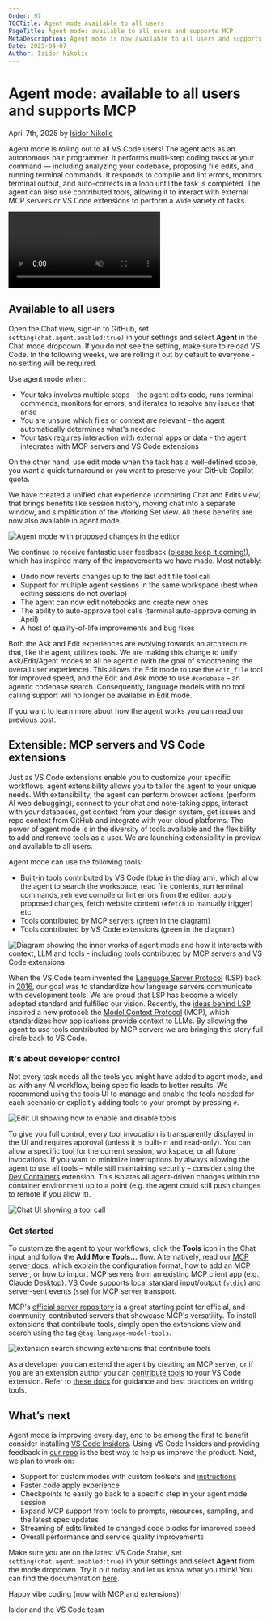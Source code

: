 ```yaml
---
Order: 97
TOCTitle: Agent mode available to all users
PageTitle: Agent mode: available to all users and supports MCP
MetaDescription: Agent mode is now available to all users and supports MCP.
Date: 2025-04-07
Author: Isidor Nikolic
---
```


# Agent mode: available to all users and supports MCP

April 7th, 2025 by [Isidor Nikolic](https://github.com/isidorn)

Agent mode is rolling out to all VS Code users! The agent acts as an autonomous pair programmer. It performs multi-step coding tasks at your command — including analyzing your codebase, proposing file edits, and running terminal commands. It responds to compile and lint errors, monitors terminal output, and auto-corrects in a loop until the task is completed. The agent can also use contributed tools, allowing it to interact with external MCP servers or VS Code extensions to perform a wide variety of tasks.

<video src="agent-mode.mp4" title="Agent mode" autoplay muted controls></video>

## Available to all users

Open the Chat view, sign-in to GitHub, set `setting(chat.agent.enabled:true)` in your settings and select **Agent** in the Chat mode dropdown. If you do not see the setting, make sure to reload VS Code. In the following weeks, we are rolling it out by default to everyone - no setting will be required.

Use agent mode when:
* Your taks involves multiple steps - the agent edits code, runs terminal commends, monitors for errors, and iterates to resolve any issues that arise
* You are unsure which files or context are relevant - the agent automatically determines what's needed
* Your task requires interaction with external apps or data - the agent integrates with MCP servers and VS Code extensions

On the other hand, use edit mode when the task has a well-defined scope, you want a quick turnaround or you want to preserve your GitHub Copilot quota.

We have created a unified chat experience (combining Chat and Edits view) that brings benefits like session history, moving chat into a separate window, and simplification of the Working Set view. All these benefits are now also available in agent mode.

![Agent mode with proposed changes in the editor](agent_full.png)

We continue to receive fantastic user feedback ([please keep it coming!]( http://github.com/microsoft/vscode-copilot-release/issues/)), which has inspired many of the improvements we have made. Most notably:
* Undo now reverts changes up to the last edit file tool call
* Support for multiple agent sessions in the same workspace (best when editing sessions do not overlap)
* The agent can now edit notebooks and create new ones
* The ability to auto-approve tool calls (terminal auto-approve coming in April)
* A host of quality-of-life improvements and bug fixes

Both the Ask and Edit experiences are evolving towards an architecture that, like the agent, utilizes tools. We are making this change to unify Ask/Edit/Agent modes to all be agentic (with the goal of smoothening the overall user experience). This allows the Edit mode to use the `edit_file` tool for improved speed, and the Edit and Ask mode to use `#codebase` – an agentic codebase search. Consequently, language models with no tool calling support will no longer be available in Edit mode.

If you want to learn more about how the agent works you can read our [previous post]( https://code.visualstudio.com/blogs/2025/02/24/introducing-copilot-agent-mode).

## Extensible: MCP servers and VS Code extensions

Just as VS Code extensions enable you to customize your specific workflows, agent extensibility allows you to tailor the agent to your unique needs. With extensibility, the agent can perform browser actions (perform AI web debugging), connect to your chat and note-taking apps, interact with your databases, get context from your design system, get issues and repo context from GitHub and integrate with your cloud platforms. The power of agent mode is in the diversity of tools available and the flexibility to add and remove tools as a user. We are launching extensibility in preview and available to all users.

Agent mode can use the following tools:
* Built-in tools contributed by VS Code (blue in the diagram), which allow the agent to search the workspace, read file contents, run terminal commands, retrieve compile or lint errors from the editor, apply proposed changes, fetch website content (`#fetch` to manually trigger) etc.
* Tools contributed by MCP servers (green in the diagram)
* Tools contributed by VS Code extensions (green in the diagram)

![Diagram showing the inner works of agent mode and how it interacts with context, LLM and tools - including tools contributed by MCP servers and VS Code extensions](diagram.png)

When the VS Code team invented the [Language Server Protocol](https://microsoft.github.io/language-server-protocol/) (LSP) back in [2016](https://code.visualstudio.com/blogs/2016/06/27/common-language-protocol#_any-language-any-tool), our goal was to standardize how language servers communicate with development tools. We are proud that LSP has become a widely adopted standard and fulfilled our vision. Recently, the [ideas behind LSP]( https://x.com/dsp_/status/1897821339332882617) inspired a new protocol: the [Model Context Protocol](https://modelcontextprotocol.io/introduction) (MCP), which standardizes how applications provide context to LLMs. By allowing the agent to use tools contributed by MCP servers we are bringing this story full circle back to VS Code.

### It's about developer control

Not every task needs all the tools you might have added to agent mode, and as with any AI workflow, being specific leads to better results. We recommend using the tools UI to manage and enable the tools needed for each scenario or explicitly adding tools to your prompt by pressing `#`.

![Edit UI showing how to enable and disable tools](tools-ui.png)

To give you full control, every tool invocation is transparently displayed in the UI and requires approval (unless it is built-in and read-only). You can allow a specific tool for the current session, workspace, or all future invocations. If you want to minimize interruptions by always allowing the agent to use all tools – while still maintaining security – consider using the [Dev Containers](https://marketplace.visualstudio.com/items?itemName=ms-vscode-remote.remote-containers) extension. This isolates all agent-driven changes within the container environment up to a point (e.g. the agent could still push changes to remote if you allow it).

![Chat UI showing a tool call](tool-call.png)

### Get started

To customize the agent to your workflows, click the **Tools** icon in the Chat input and follow the **Add More Tools…** flow. Alternatively, read our [MCP server docs](https://aka.ms/vscode-add-mcp), which explain the configuration format, how to add an MCP server, or how to import MCP servers from an existing MCP client app (e.g., Claude Desktop). VS Code supports local standard input/output (`stdio`) and server-sent events (`sse`) for MCP server transport.

MCP's [official server repository](https://github.com/modelcontextprotocol/servers) is a great starting point for official, and community-contributed servers that showcase MCP's versatility. To install extensions that contribute tools, simply open the extensions view and search using the tag `@tag:language-model-tools`.

![extension search showing extensions that contribute tools](tool-extensions.png)

As a developer you can extend the agent by creating an MCP server, or if you are an extension author you can [contribute tools]( https://marketplace.visualstudio.com/search?term=%40tag%3Alanguage-model-tools&target=VSCode&category=All%20categories&sortBy=Relevance) to your VS Code extension. Refer to [these docs](https://code.visualstudio.com/docs/copilot/copilot-extensibility-overview) for guidance and best practices on writing tools.

## What’s next

Agent mode is improving every day, and to be among the first to benefit consider installing [VS Code Insiders]( https://code.visualstudio.com/insiders/). Using VS Code Insiders and providing feedback in [our repo](http://github.com/microsoft/vscode-copilot-release/issues/) is the best way to help us improve the product. Next, we plan to work on:
* Support for custom modes with custom toolsets and [instructions]( https://code.visualstudio.com/docs/copilot/copilot-customization)
* Faster code apply experience
* Checkpoints to easily go back to a specific step in your agent mode session
* Expand MCP support from tools to prompts, resources, sampling, and the latest spec updates
* Streaming of edits limited to changed code blocks for improved speed
* Overall performance and service quality improvements

Make sure you are on the latest VS Code Stable, set `setting(chat.agent.enabled:true)` in your settings and select **Agent** from the mode dropdown. Try it out today and let us know what you think! You can find the documentation [here](https://aka.ms/vscode-copilot-agent).

Happy vibe coding (now with MCP and extensions)!

Isidor and the VS Code team
